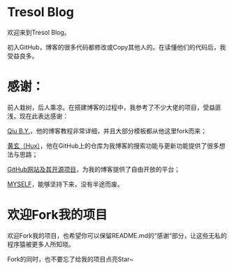 # Tresol Blog

欢迎来到Tresol Blog。

初入GitHub，博客的很多代码都修改或Copy其他人的。在读懂他们的代码后，我受益良多。

# 感谢：

前人栽树，后人乘凉。在搭建博客的过程中，我参考了不少大佬的项目，受益匪浅，现在此表达感谢：

[Qiu B.Y.](https://qiubaiying.github.io)，他的博客教程非常详细，并且大部分模板都从他这里fork而来；

[黄玄（Hux）](http://huangxuan.me/)，他在GitHub上的仓库为我博客的搜索功能与更新功能提供了很多想法与思路；

[GitHub网站及其开源项目](https://github.com)，为我的博客提供了自由开放的平台；

[MYSELF](https://tresol.github.io)，能够坚持下来，没有半途而废。

# 欢迎Fork我的项目

欢迎Fork我的项目，也希望你可以保留README.md的“感谢“部分，让这些无私的程序猿被更多人所知晓。

Fork的同时，也不要忘了给我的项目点亮Star~
